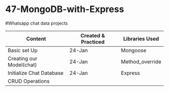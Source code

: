 # 47-MongoDB-with-Express
#Whatsapp chat data projects


| Content                | Created & Practiced | Libraries Used    |
|------------------------|---------------------|-------------------|
| Basic set Up           | 24-Jan             | Mongoose          |
| Creating our Model(chat) | 24-Jan             | Method_override   |
| Initialize Chat Database | 24-Jan             | Express           |
| CRUD Operations        |                     |                   |
